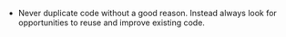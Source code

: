 - Never duplicate code without a good reason. Instead always look for opportunities to reuse and improve existing code.